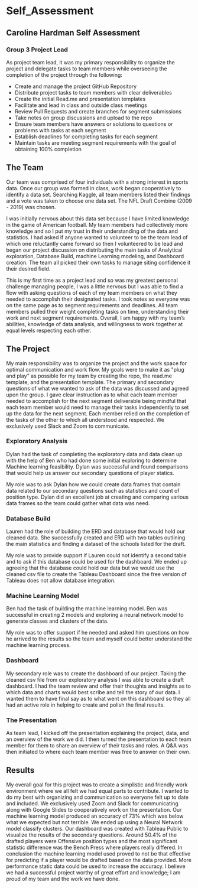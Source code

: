 # Self_Assessment
## Caroline Hardman Self Assessment

### Group 3 Project Lead
As project team lead, it was my primary responsibility to organize the project and delegate tasks to team members while overseeing the completion of the project through the following:

* Create and manage the project GitHub Repository
* Distribute project tasks to team members with clear deliverables
* Create the initial Read.me and presentation templates
* Facilitate and lead in class and outside class meetings
* Review Pull Requests and create branches for segment submissions
* Take notes on group discussions and upload to the repo
* Ensure team members have answers or solutions to questions or problems with tasks at each segment
* Establish deadlines for completing tasks for each segment
* Maintain tasks are meeting segment requirements with the goal of obtaining 100% completion

## The Team
Our team was comprised of four individuals with a strong interest in sports data. Once our group was formed in class, work began cooperatively to identify a data set. Searching Kaggle, all team members listed their findings and a vote was taken to choose one data set. The NFL Draft Combine (2009 - 2019) was chosen.

I was initially nervous about this data set because I have limited knowledge in the game of American football. My team members had collectively more knowledge and so I put my trust in their understanding of the data and statistics.
I had asked if anyone wanted to volunteer to be the team lead of which one reluctantly came forward so then I volunteered to be lead and began our project discussion on distributing the main tasks of Analytical exploration, Database Build, machine Learning modeling, and Dashboard creation. The team all picked their own tasks to manage siting confidence it their desired field.

This is my first time as a project lead and so was my greatest personal challenge managing people, I was a little nervous but I was able to find a flow with asking questions of each of my team members on what they needed to accomplish their designated tasks. I took notes so everyone was on the same page as to segment requirements and deadlines. All team members pulled their weight completing tasks on time, understanding their work and next segment requirements. Overall, I am happy with my team’s abilities, knowledge of data analysis, and willingness to work together at equal levels respecting each other.

## The Project
My main responsibility was to organize the project and the work space for optimal communication and work flow. My goals were to make it as "plug and play" as possible for my team by creating the repo, the read.me template, and the presentation template. The primary and secondary questions of what we wanted to ask of the data was discussed and agreed upon the group. I gave clear instruction as to what each team member needed to accomplish for the next segment deliverable being mindful that each team member would need to manage their tasks independently to set up the data for the next segment. Each member relied on the completion of the tasks of the other to which all understood and respected. We exclusively used Slack and Zoom to communicate.

### Exploratory Analysis
Dylan had the task of completing the exploratory data and data clean up with the help of Ben who had done some initial exploring to determine Machine learning feasibility. Dylan was successful and found comparisons that would help us answer our secondary questions of player statics.

My role was to ask Dylan how we could create data frames that contain data related to our secondary questions such as statistics and count of position type. Dylan did an excellent job at creating and comparing various data frames so the team could gather what data was need.

### Database Build
Lauren had the role of building the ERD and database that would hold our cleaned data. She successfully created and ERD with two tables outlining the main statistics and finding a dataset of the schools listed for the draft.

My role was to provide support if Lauren could not identify a second table and to ask if this database could be used for the dashboard. We ended up agreeing that the database could hold our data but we would use the cleaned csv file to create the Tableau Dashboard since the free version of Tableau does not allow database integration.

### Machine Learning Model
Ben had the task of building the machine learning model. Ben was successful in creating 2 models and exploring a neural network model to generate classes and clusters of the data.

My role was to offer support if he needed and asked him questions on how he arrived to the results so the team and myself could better understand the machine learning process.

### Dashboard
My secondary role was to create the dashboard of our project. Taking the cleaned csv file from our exploratory analysis I was able to create a draft dashboard. I had the team review and offer their thoughts and insights as to which data and charts would best scribe and tell the story of our data. I wanted them to have final say as to what went on this dashboard so they all had an active role in helping to create and polish the final results.

### The Presentation
As team lead, I kicked off the presentation explaining the project, data, and an overview of the work we did. I then turned the presentation to each team member for them to share an overview of their tasks and roles. A Q&A was then initiated to where each team member was free to answer on their own.

## Results
My overall goal for this project was to create a simplistic and friendly work environment where we all felt we had equal parts to contribute. I wanted to do my best with organizing and communication so everyone felt up to date and included. We exclusively used Zoom and Slack for communicating along with Google Slides to cooperatively work on the presentation. Our machine learning model produced an accuracy of 73% which was below what we expected but not terrible. We ended up using a Neural Network model classify clusters. Our dashboard was created with Tableau Public to visualize the results of the secondary questions. Around 50.4% of the drafted players were Offensive position types and the most significant statistic difference was the Bench Press where players really differed. In conclusion the machine learning model used proved to not be that effective for predicting if a player would be drafted based on the data provided. More performance static data could be used to increase the accuracy. I believe we had a successful project worthy of great effort and knowledge; I am proud of my team and the work we have done.




